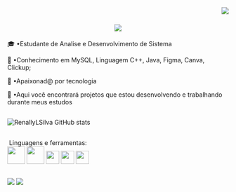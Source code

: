 <img align="right" src="https://visitor-badge.laobi.icu/badge?page_id=RenallyLSilva" />

<h1 align="center">
    <img src="https://readme-typing-svg.herokuapp.com/?font=Righteous&size=35&center=true&vCenter=true&width=500&height=70&duration=4000&lines=Olá+Pessoal!+👋🏽;+Meu+nome+é+Renally+Silva!;" />
</h1>

🎓 •Estudante de Analise e Desenvolvimento de Sistema 

🧠 •Conhecimento em MySQL, Linguagem C++, Java, Figma, Canva, Clickup;

💛 •Apaixonad@ por tecnologia

📌 •Aqui você encontrará projetos que estou desenvolvendo e trabalhando durante meus estudos

##
![RenallyLSilva GitHub stats](https://github-readme-stats.vercel.app/api?username=RenallyLSilva&show_icons=true&theme=dark)
##
<div>
&nbsp;Linguagens e ferramentas:<br/>
<img height="40" src="https://cdn.jsdelivr.net/gh/devicons/devicon@latest/icons/java/java-original-wordmark.svg" />
<img height="40" src="https://cdn.jsdelivr.net/gh/devicons/devicon@latest/icons/mysql/mysql-original-wordmark.svg" />
<img height="30" src="https://cdn.jsdelivr.net/gh/devicons/devicon@latest/icons/cplusplus/cplusplus-plain.svg" />  
<img height="30" src="https://cdn.jsdelivr.net/gh/devicons/devicon@latest/icons/figma/figma-original.svg" />
<img height="30" src="https://cdn.jsdelivr.net/gh/devicons/devicon@latest/icons/canva/canva-original.svg" />        
</div>

##
<div>
 <a href="https://www.linkedin.com/in/renally-silva-088089239/" target="_blank"><img src="https://img.shields.io/badge/-LinkedIn-%230077B5?style=for-the-badge&logo=linkedin&logoColor=white" target="_blank"></a> 
 <a href = "mailto:renallylaryssa1@gmail.com"><img src="https://img.shields.io/badge/-Gmail-%23333?style=for-the-badge&logo=gmail&logoColor=white" target="_blank"></a>
</div>
